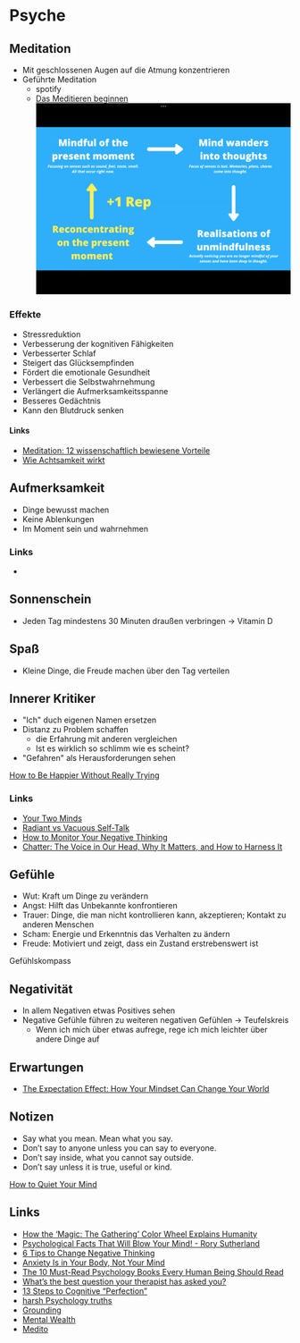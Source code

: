 # Psyche

## Meditation

- Mit geschlossenen Augen auf die Atmung konzentrieren
- Geführte Meditation
    + spotify
    + [Das Meditieren beginnen](https://open.spotify.com/episode/1Cojh3ByBDQiHiRj6siyMI?si=oSXg9MiMTc2NYR0zGeYJ5A&nd=1)
![](meditieren.jpeg)
    
### Effekte

- Stressreduktion
- Verbesserung der kognitiven Fähigkeiten
- Verbesserter Schlaf
- Steigert das Glücksempfinden
- Fördert die emotionale Gesundheit
- Verbessert die Selbstwahrnehmung
- Verlängert die Aufmerksamkeitsspanne
- Besseres Gedächtnis
- Kann den Blutdruck senken

#### Links

- [Meditation: 12 wissenschaftlich bewiesene Vorteile](https://www.brainperform.de/meditation-vorteile/)
- [Wie Achtsamkeit wirkt](https://www.spektrum.de/news/meditation-wie-achtsamkeit-wirkt/1940368#Echobox=1640676407)
    
## Aufmerksamkeit

- Dinge bewusst machen
- Keine Ablenkungen
- Im Moment sein und wahrnehmen

### Links

- [](https://www.theguardian.com/science/2022/jan/02/attention-span-focus-screens-apps-smartphones-social-media)

## Sonnenschein

- Jeden Tag mindestens 30 Minuten draußen verbringen -> Vitamin D

## Spaß

- Kleine Dinge, die Freude machen über den Tag verteilen

## Innerer Kritiker

- "Ich" duch eigenen Namen ersetzen
- Distanz zu Problem schaffen
    + die Erfahrung mit anderen vergleichen
    + Ist es wirklich so schlimm wie es scheint?
- "Gefahren" als Herausforderungen sehen

[How to Be Happier Without Really Trying](https://www.bakadesuyo.com/2021/03/happier-without-really-trying/)

### Links

- [Your Two Minds](https://markmanson.net/your-two-minds)
- [Radiant vs Vacuous Self-Talk](https://www.youtube.com/watch?v=d8UlBlPtAE0)
- [How to Monitor Your Negative Thinking](https://www.theemotionmachine.com/rubber-band-technique-how-to-monitor-your-negative-thinking/)
- [Chatter: The Voice in Our Head, Why It Matters, and How to Harness It](https://www.goodreads.com/book/show/53330118-chatter)

## Gefühle

- Wut: Kraft um Dinge zu verändern
- Angst: Hilft das Unbekannte konfrontieren
- Trauer: Dinge, die man nicht kontrollieren kann, akzeptieren; Kontakt zu anderen Menschen
- Scham: Energie und Erkenntnis das Verhalten zu ändern
- Freude: Motiviert und zeigt, dass ein Zustand erstrebenswert ist

Gefühlskompass

## Negativität

- In allem Negativen etwas Positives sehen
- Negative Gefühle führen zu weiteren negativen Gefühlen -> Teufelskreis
    + Wenn ich mich über etwas aufrege, rege ich mich leichter über andere Dinge auf

## Erwartungen

- [The Expectation Effect: How Your Mindset Can Change Your World](https://www.goodreads.com/book/show/57771229-the-expectation-effect)

## Notizen

- Say what you mean. Mean what you say.
- Don’t say to anyone unless you can say to everyone.
- Don’t say inside, what you cannot say outside.
- Don’t say unless it is true, useful or kind.

[How to Quiet Your Mind](http://thinksimplenow.com/clarity/how-to-quiet-your-mind/)

## Links

- [How the ‘Magic: The Gathering’ Color Wheel Explains Humanity](https://humanparts.medium.com/the-mtg-color-wheel-c9700a7cf36d)
- [Psychological Facts That Will Blow Your Mind! - Rory Sutherland](https://www.youtube.com/watch?v=fuoDzMmoN2o)
- [6 Tips to Change Negative Thinking](https://www.verywellmind.com/how-to-change-negative-thinking-3024843)
- [Anxiety Is in Your Body, Not Your Mind](https://elemental.medium.com/anxiety-is-in-your-body-not-your-mind-93031abd14eb)
- [The 10 Must-Read Psychology Books Every Human Being Should Read](https://durmonski.com/reading-lists/must-read-psychology-books/)
- [What’s the best question your therapist has asked you?](https://www.reddit.com/r/AskWomen/comments/oqrm57/whats_the_best_question_your_therapist_has_asked/)
- [13 Steps to Cognitive “Perfection”](https://medium.com/future-literacy/13-steps-to-cognitive-perfection-86e316569c3f)
- [harsh Psychology truths](https://twitter.com/thebrometheus/status/1357419737278386179)
- [Grounding](http://hintjens.com/blog:81#toc12)
- [Mental Wealth](https://jjbeshara.com/2020/06/04/mental-wealth/)
- [Medito](https://meditofoundation.org/)

